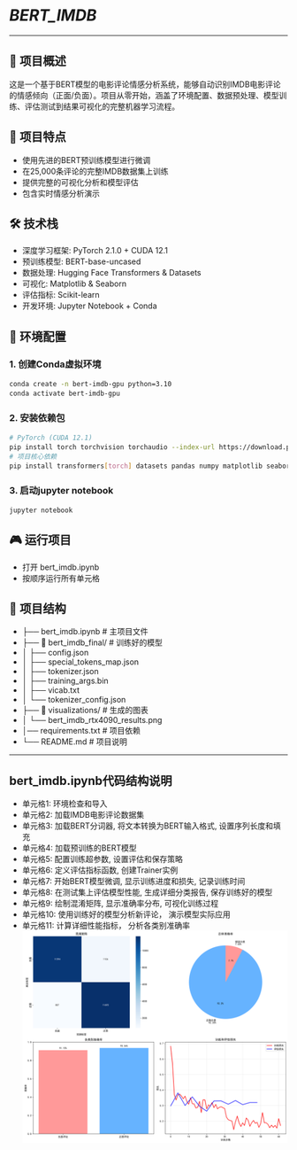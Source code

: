 # _***BERT_IMDB***_

---


## 📖 项目概述
这是一个基于BERT模型的电影评论情感分析系统，能够自动识别IMDB电影评论的情感倾向（正面/负面）。项目从零开始，涵盖了环境配置、数据预处理、模型训练、评估测试到结果可视化的完整机器学习流程。

## 🎯 项目特点
- 使用先进的BERT预训练模型进行微调
- 在25,000条评论的完整IMDB数据集上训练
- 提供完整的可视化分析和模型评估
- 包含实时情感分析演示

## 🛠️ 技术栈
- 深度学习框架: PyTorch 2.1.0 + CUDA 12.1
- 预训练模型: BERT-base-uncased
- 数据处理: Hugging Face Transformers & Datasets
- 可视化: Matplotlib & Seaborn
- 评估指标: Scikit-learn
- 开发环境: Jupyter Notebook + Conda
  
## 🚀 环境配置
### 1. 创建Conda虚拟环境
``` bash
conda create -n bert-imdb-gpu python=3.10
conda activate bert-imdb-gpu
```

### 2. 安装依赖包
``` bash
# PyTorch (CUDA 12.1)
pip install torch torchvision torchaudio --index-url https://download.pytorch.org/whl/cu121
# 项目核心依赖
pip install transformers[torch] datasets pandas numpy matplotlib seaborn scikit-learn tqdm jupyter
```

### 3. 启动jupyter notebook
```bash
jupyter notebook
```

## 🎮 运行项目
- 打开 bert_imdb.ipynb
- 按顺序运行所有单元格

## 📁 项目结构
- ├── bert_imdb.ipynb # 主项目文件
- ├── 📁 bert_imdb_final/ # 训练好的模型
- │ ├── config.json
- │ ├── special_tokens_map.json
- │ ├── tokenizer.json
- │ ├── training_args.bin
- │ ├── vicab.txt
- │ └── tokenizer_config.json
- ├── 📁 visualizations/ # 生成的图表
- │ └── bert_imdb_rtx4090_results.png
- │── requirements.txt # 项目依赖
- └── README.md # 项目说明
---

## bert_imdb.ipynb代码结构说明
- 单元格1: 环境检查和导入
- 单元格2: 加载IMDB电影评论数据集
- 单元格3: 加载BERT分词器, 将文本转换为BERT输入格式, 设置序列长度和填充
- 单元格4: 加载预训练的BERT模型
- 单元格5: 配置训练超参数, 设置评估和保存策略
- 单元格6: 定义评估指标函数, 创建Trainer实例
- 单元格7: 开始BERT模型微调, 显示训练进度和损失, 记录训练时间
- 单元格8: 在测试集上评估模型性能, 生成详细分类报告, 保存训练好的模型
- 单元格9: 绘制混淆矩阵, 显示准确率分布, 可视化训练过程
- 单元格10: 使用训练好的模型分析新评论， 演示模型实际应用
- 单元格11: 计算详细性能指标， 分析各类别准确率
   ![arch](visualizations/bert_imdb_rtx4090_results.png)

